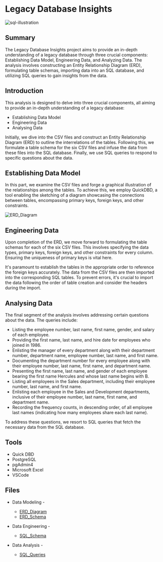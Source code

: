 # Legacy Database Insights

![sql-illustration](https://github.com/AnushDeCosta/SQL-Legacy-Employee-Database-Analysis/assets/67308030/89d42106-3315-454d-b17b-4129416a3804)

## Summary
The Legacy Database Insights project aims to provide an in-depth understanding of a legacy database through three crucial components: Establishing Data Model, Engineering Data, and Analyzing Data. The analysis involves constructing an Entity Relationship Diagram (ERD), formulating table schemas, importing data into an SQL database, and utilizing SQL queries to gain insights from the data.

## Introduction
This analysis is designed to delve into three crucial components, all aiming to provide an in-depth understanding of a legacy database:
- Establishing Data Model
- Engineering Data
- Analysing Data

Initially, we dive into the CSV files and construct an Entity Relationship Diagram (ERD) to outline the interrelations of the tables. Following this, we formulate a table schema for the six CSV files and infuse the data from these files into the SQL database. Finally, we use SQL queries to respond to specific questions about the data.

## Establishing Data Model
In this part, we examine the CSV files and forge a graphical illustration of the relationships among the tables. To achieve this, we employ QuickDBD, a tool enabling the sketching of a diagram showcasing the connections between tables, encompassing primary keys, foreign keys, and other constraints.

![ERD_Diagram](https://github.com/AnushDeCosta/SQL-Legacy-Employee-Database-Analysis/assets/67308030/167afa20-1c41-4d8d-822b-3badd0102245)

## Engineering Data
Upon completion of the ERD, we move forward to formulating the table schemas for each of the six CSV files. This involves specifying the data types, primary keys, foreign keys, and other constraints for every column. Ensuring the uniqueness of primary keys is vital here.

It's paramount to establish the tables in the appropriate order to reference the foreign keys accurately. The data from the CSV files are then imported into the corresponding SQL tables. To prevent errors, it's crucial to import the data following the order of table creation and consider the headers during the import.

## Analysing Data
The final segment of the analysis involves addressing certain questions about the data. The queries include:

- Listing the employee number, last name, first name, gender, and salary of each employee.
- Providing the first name, last name, and hire date for employees who joined in 1986.
- Enlisting the manager of every department along with their department number, department name, employee number, last name, and first name.
- Documenting the department number for every employee along with their employee number, last name, first name, and department name.
- Presenting the first name, last name, and gender of each employee bearing the first name Hercules and whose last name begins with B.
- Listing all employees in the Sales department, including their employee number, last name, and first name.
- Enlisting each employee in the Sales and Development departments, inclusive of their employee number, last name, first name, and department name.
- Recording the frequency counts, in descending order, of all employee last names (indicating how many employees share each last name).

To address these questions, we resort to SQL queries that fetch the necessary data from the SQL database.



## Tools
* Quick DBD
* PostgreSQL
* pgAdmin4
* Microsoft Excel
* VSCode

## Files
* Data Modeling -
    * [ERD_Diagram](./Employee_SQL/ERD_Diagram.png)
    * [ERD_Schema](./Employee_SQL/ERD_Schema.txt)

* Data Engineering - 
    * [SQL_Schema](./Employee_SQL/Schema.sql)

* Data Analysis - 
    * [SQL_Queries](./Employee_SQL/Queries.sql)


